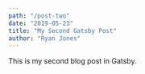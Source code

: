```yaml
---
path: "/post-two"
date: "2019-05-23"
title: "My Second Gatsby Post"
author: "Ryan Jones"
---
```


This is my second blog post in Gatsby.